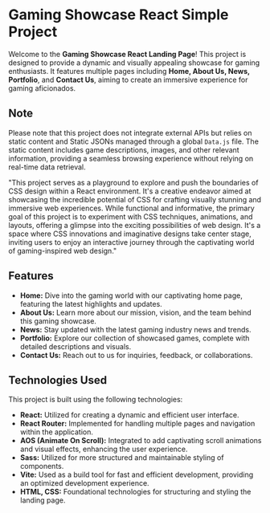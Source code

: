 # Gaming Showcase React Simple Project

Welcome to the **Gaming Showcase React Landing Page**! This project is designed to provide a dynamic and visually appealing showcase for gaming enthusiasts. It features multiple pages including **Home, About Us, News, Portfolio**, and **Contact Us**, aiming to create an immersive experience for gaming aficionados.

## Note

Please note that this project does not integrate external APIs but relies on static content and Static JSONs managed through a global `Data.js` file. The static content includes game descriptions, images, and other relevant information, providing a seamless browsing experience without relying on real-time data retrieval.

"This project serves as a playground to explore and push the boundaries of CSS design within a React environment. It's a creative endeavor aimed at showcasing the incredible potential of CSS for crafting visually stunning and immersive web experiences. While functional and informative, the primary goal of this project is to experiment with CSS techniques, animations, and layouts, offering a glimpse into the exciting possibilities of web design. It's a space where CSS innovations and imaginative designs take center stage, inviting users to enjoy an interactive journey through the captivating world of gaming-inspired web design."

## Features

-   **Home:** Dive into the gaming world with our captivating home page, featuring the latest highlights and updates.
-   **About Us:** Learn more about our mission, vision, and the team behind this gaming showcase.
-   **News:** Stay updated with the latest gaming industry news and trends.
-   **Portfolio:** Explore our collection of showcased games, complete with detailed descriptions and visuals.
-   **Contact Us:** Reach out to us for inquiries, feedback, or collaborations.

## Technologies Used

This project is built using the following technologies:

-   **React:** Utilized for creating a dynamic and efficient user interface.
-   **React Router:** Implemented for handling multiple pages and navigation within the application.
-   **AOS (Animate On Scroll):** Integrated to add captivating scroll animations and visual effects, enhancing the user experience.
-   **Sass:** Utilized for more structured and maintainable styling of components.
-   **Vite:** Used as a build tool for fast and efficient development, providing an optimized development experience.
-   **HTML, CSS:** Foundational technologies for structuring and styling the landing page.
